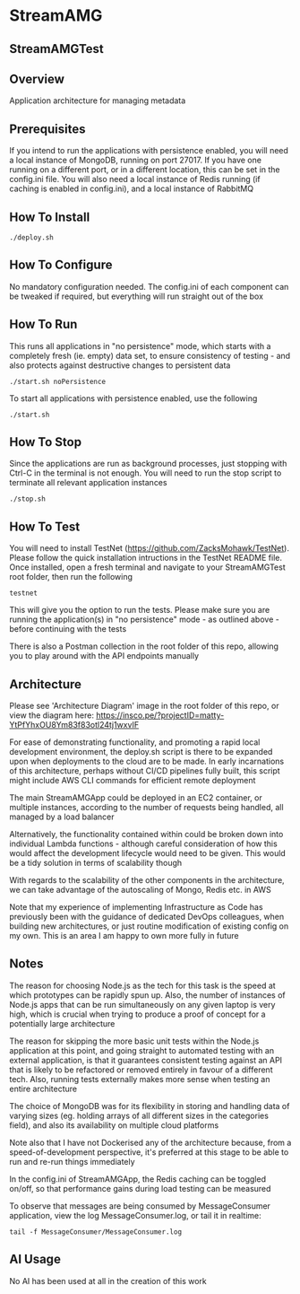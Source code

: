 # StreamAMG
## StreamAMGTest

## Overview

Application architecture for managing metadata

## Prerequisites

If you intend to run the applications with persistence enabled, you will need a local instance of MongoDB, running on port 27017. If you have one running on a different port, or in a different location, this can be set in the config.ini file. You will also need a local instance of Redis running (if caching is enabled in config.ini), and a local instance of RabbitMQ

## How To Install

	./deploy.sh

## How To Configure

No mandatory configuration needed. The config.ini of each component can be tweaked if required, but everything will run straight out of the box

## How To Run

This runs all applications in "no persistence" mode, which starts with a completely fresh (ie. empty) data set, to ensure consistency of testing - and also protects against destructive changes to persistent data

	./start.sh noPersistence

To start all applications with persistence enabled, use the following

	./start.sh

## How To Stop

Since the applications are run as background processes, just stopping with Ctrl-C in the terminal is not enough. You will need to run the stop script to terminate all relevant application instances

	./stop.sh

## How To Test

You will need to install TestNet (https://github.com/ZacksMohawk/TestNet). Please follow the quick installation intructions in the TestNet README file. Once installed, open a fresh terminal and navigate to your StreamAMGTest root folder, then run the following

	testnet

This will give you the option to run the tests. Please make sure you are running the application(s) in "no persistence" mode - as outlined above - before continuing with the tests

There is also a Postman collection in the root folder of this repo, allowing you to play around with the API endpoints manually



## Architecture

Please see 'Architecture Diagram' image in the root folder of this repo, or view the diagram here: https://insco.pe/?projectID=matty-YtPfYhxOU8Ym83f83otl24tj1wxvIF

For ease of demonstrating functionality, and promoting a rapid local development environment, the deploy.sh script is there to be expanded upon when deployments to the cloud are to be made. In early incarnations of this architecture, perhaps without CI/CD pipelines fully built, this script might include AWS CLI commands for efficient remote deployment

The main StreamAMGApp could be deployed in an EC2 container, or multiple instances, according to the number of requests being handled, all managed by a load balancer

Alternatively, the functionality contained within could be broken down into individual Lambda functions - although careful consideration of how this would affect the development lifecycle would need to be given. This would be a tidy solution in terms of scalability though

With regards to the scalability of the other components in the architecture, we can take advantage of the autoscaling of Mongo, Redis etc. in AWS

Note that my experience of implementing Infrastructure as Code has previously been with the guidance of dedicated DevOps colleagues, when building new architectures, or just routine modification of existing config on my own. This is an area I am happy to own more fully in future


## Notes

The reason for choosing Node.js as the tech for this task is the speed at which prototypes can be rapidly spun up. Also, the number of instances of Node.js apps that can be run simultaneously on any given laptop is very high, which is crucial when trying to produce a proof of concept for a potentially large architecture

The reason for skipping the more basic unit tests within the Node.js application at this point, and going straight to automated testing with an external application, is that it guarantees consistent testing against an API that is likely to be refactored or removed entirely in favour of a different tech. Also, running tests externally makes more sense when testing an entire architecture

The choice of MongoDB was for its flexibility in storing and handling data of varying sizes (eg. holding arrays of all different sizes in the categories field), and also its availability on multiple cloud platforms

Note also that I have not Dockerised any of the architecture because, from a speed-of-development perspective, it's preferred at this stage to be able to run and re-run things immediately

In the config.ini of StreamAMGApp, the Redis caching can be toggled on/off, so that performance gains during load testing can be measured

To observe that messages are being consumed by MessageConsumer application, view the log MessageConsumer.log, or tail it in realtime:

	tail -f MessageConsumer/MessageConsumer.log


## AI Usage

No AI has been used at all in the creation of this work